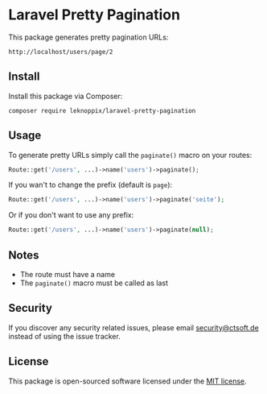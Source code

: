 # Laravel Pretty Pagination

This package generates pretty pagination URLs:

```
http://localhost/users/page/2
```

## Install

Install this package via Composer:

```
composer require leknoppix/laravel-pretty-pagination
```

## Usage

To generate pretty URLs simply call the ```paginate()``` macro on your routes:

```php
Route::get('/users', ...)->name('users')->paginate();
```

If you wan't to change the prefix (default is ```page```):

```php
Route::get('/users', ...)->name('users')->paginate('seite');
```

Or if you don't want to use any prefix:

```php
Route::get('/users', ...)->name('users')->paginate(null);
```

## Notes

- The route must have a name
- The ```paginate()``` macro must be called as last

## Security

If you discover any security related issues, please email [security@ctsoft.de](mailto:security@ctsoft.de) instead of using the issue tracker.

## License

This package is open-sourced software licensed under the [MIT license](https://opensource.org/licenses/MIT).
